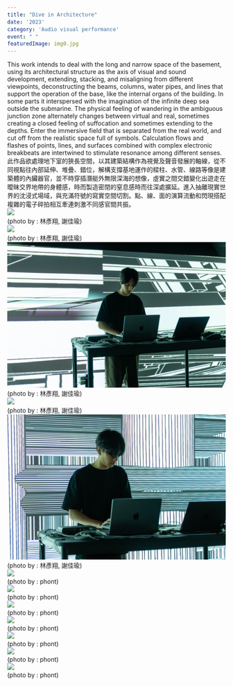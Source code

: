 ```yaml
---
title: "Dive in Architecture"
date: '2023'
category: 'Audio visual performance'
event: " "
featuredImage: img0.jpg
---
```

  <div class="box">
      <div class="dscrptn">
        This work intends to deal with the long and narrow space of the basement, using its architectural structure as the axis of visual and sound development, extending, stacking, and misaligning from different viewpoints, deconstructing the beams, columns, water pipes, and lines that support the operation of the base, like the internal organs of the building. In some parts it interspersed with the imagination of the infinite deep sea outside the submarine. 
The physical feeling of wandering in the ambiguous junction zone alternately changes between virtual and real, sometimes creating a closed feeling of suffocation and sometimes extending to the depths. Enter the immersive field that is separated from the real world, and cut off from the realistic space full of symbols. Calculation flows and flashes of points, lines, and surfaces combined with complex electronic breakbeats are intertwined to stimulate resonance among different senses.<br>
      </div>
  </div>

  <div class="box">
      <div class="dscrptn">
        此作品欲處理地下室的狹長空間，以其建築結構作為視覺及聲音發展的軸線，從不同視點往內部延伸、堆疊、錯位，解構支撐基地運作的樑柱、水管、線路等像是建築體的內臟器官，並不時穿插潛艇外無限深海的想像，虛實之間交錯變化出遊走在曖昧交界地帶的身體感，時而製造密閉的窒息感時而往深處擴延。進入抽離現實世界的沈浸式場域，與充滿符號的寫實空間切割。點、線、面的演算流動和閃現搭配複雜的電子碎拍相互牽連刺激不同感官間共振。<br>
      </div>
  </div>

  <div class="box">
      <img class="subimg" src="./img1.jpg">
      <div class="photocredit">(photo by : 林彥翔, 謝佳瑜)</div>
  </div>
  <div class="box">
      <img class="subimg" src="./img2.jpg">
      <div class="photocredit">(photo by : 林彥翔, 謝佳瑜)</div>
  </div>

  <div class="box">
      <img class="subimg" src="./img3.jpg">
      <div class="photocredit">(photo by : 林彥翔, 謝佳瑜)</div>
  </div>

  <div class="box">
      <img class="subimg" src="./img4.jpg">
      <div class="photocredit">(photo by : 林彥翔, 謝佳瑜)</div>
  </div>
  <div class="box">
      <img class="subimg" src="./img5.jpg">
      <div class="photocredit">(photo by : 林彥翔, 謝佳瑜)</div>
  </div>

  <div class="box">
      <img class="subimg" src="./img6.jpg">
      <div class="photocredit">(photo by : phont)</div>
  </div>

  <div class="box">
      <img class="subimg" src="./img7.jpg">
      <div class="photocredit">(photo by : phont)</div>
  </div>
  <div class="box">
      <img class="subimg" src="./img8.jpg">
      <div class="photocredit">(photo by : phont)</div>
  </div>

  <div class="box">
      <img class="subimg" src="./img9.jpg">
      <div class="photocredit">(photo by : phont)</div>
  </div>

  <div class="box">
      <img class="subimg" src="./img10.jpg">
      <div class="photocredit">(photo by : phont)</div>
  </div>
  <div class="box">
      <img class="subimg" src="./img11.jpg">
      <div class="photocredit">(photo by : phont)</div>
  </div>

  <div class="box">
      <img class="subimg" src="./img12.jpg">
      <div class="photocredit">(photo by : phont)</div>
  </div>

  <div class="box"></div>

  <!-- <iframe title="vimeo-player" src="https://player.vimeo.com/video/782316437?h=f512619131" frameborder="0" allowfullscreen></iframe> -->


  <div class="box"></div>
